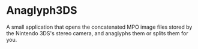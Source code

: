 # Anaglyph3DS
A small application that opens the concatenated MPO image files stored by the Nintendo 3DS's stereo camera, and anaglyphs them or splits them for you.
